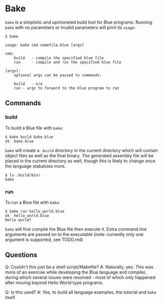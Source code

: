 # Bake

`bake` is a simplistic and opinionated build tool for Blue programs. Running `bake` with no parameters or invalid parameters will print its `usage`:

```
$ bake

usage: bake cmd somefile.blue [args]

cmd:
	build   - compile the specified blue file
	run     - compile and run the specified blue file

[args]:
	optional args can be passed to commands:

	build	- n/a
	run	- args to forward to the blue program to run
```

## Commands

### build

To build a Blue file with `bake`:

```
$ bake build bake.blue 
ok	bake.blue
```

`bake` will create a `.build` directory in the current directory which will contain object files as well as the final binary. The generated assembly file will be placed in the current directory as well, though this is likely to change once the language stabalizes more.

```
$ ls .build/bin/
bake
```

### run

To run a Blue file with `bake`:

```
$ bake run hello_world.blue 
ok	hello_world.blue
Hello world!
```

`bake` will first compile the Blue file then execute it. Extra command line arguments are passed on to the executable (note: currently only one argument is supported, see TODO.md)

## Questions

Q: Couldn't this just be a shell script/Makefile?
A: Naturally, yes. This was more of an exercise while developing the Blue language and compiler, during which several issues were resolved - most of which only happened after moving beyond Hello World type programs.

Q: Is this used?
A: Yes, to build all language examples, the tutorial and `bake` itself.
